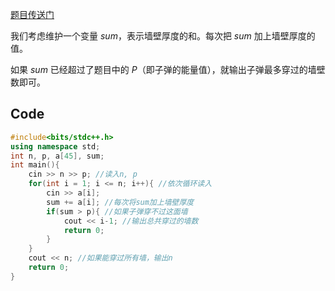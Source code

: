 [题目传送门](https://www.luogu.com.cn/problem/AT_bcu30_2019_qual_a)

我们考虑维护一个变量 $sum$，表示墙壁厚度的和。每次把 $sum$ 加上墙壁厚度的值。

如果 $sum$ 已经超过了题目中的 $P$（即子弹的能量值），就输出子弹最多穿过的墙壁数即可。

## Code

```cpp
#include<bits/stdc++.h>
using namespace std;
int n, p, a[45], sum; 
int main(){
	cin >> n >> p; //读入n, p
	for(int i = 1; i <= n; i++){ //依次循环读入
		cin >> a[i];
		sum += a[i]; //每次将sum加上墙壁厚度
		if(sum > p){ //如果子弹穿不过这面墙
			cout << i-1; //输出总共穿过的墙数
			return 0;
		} 
	}
	cout << n; //如果能穿过所有墙，输出n
	return 0;
}


```
